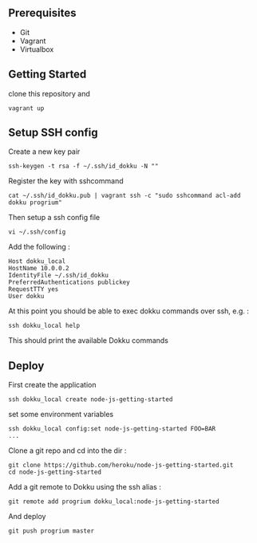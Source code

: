 Prerequisites
-------------
- Git
- Vagrant
- Virtualbox


Getting Started
---------------

clone this repository and
```
vagrant up
```


Setup SSH config
----------------

Create a new key pair

```
ssh-keygen -t rsa -f ~/.ssh/id_dokku -N ""
```

Register the key with sshcommand
```
cat ~/.ssh/id_dokku.pub | vagrant ssh -c "sudo sshcommand acl-add dokku progrium"
```

Then setup a ssh config file
```
vi ~/.ssh/config
```

Add the following :

```
Host dokku_local
HostName 10.0.0.2
IdentityFile ~/.ssh/id_dokku
PreferredAuthentications publickey
RequestTTY yes
User dokku
```

At this point you should be able to exec dokku commands over ssh, e.g. :

```
ssh dokku_local help
```

This should print the available Dokku commands

Deploy
------

First create the application
```
ssh dokku_local create node-js-getting-started
```

set some environment variables
```
ssh dokku_local config:set node-js-getting-started FOO=BAR
...
```

Clone a git repo and cd into the dir :
```
git clone https://github.com/heroku/node-js-getting-started.git
cd node-js-getting-started
```

Add a git remote to Dokku using the ssh alias :
```
git remote add progrium dokku_local:node-js-getting-started
```

And deploy
```
git push progrium master

```
